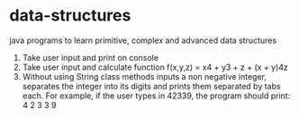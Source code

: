 # data-structures
java programs to learn primitive, complex and advanced data structures

1. Take user input and print on console
2. Take user input and calculate function f(x,y,z) = x4 + y3 + z + (x + y)4z
3. Without using String class methods inputs a non negative integer, separates the integer into its digits and prints them separated by tabs each. For example, if the user types in 42339, the program should print: 4 2 3 3 9
